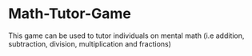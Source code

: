 Math-Tutor-Game
===============

This game can be used to tutor individuals on mental math (i.e addition, subtraction, division, multiplication and fractions) 